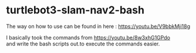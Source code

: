# turtlebot3-slam-nav2-bash
The way on how to use can be found in here : https://youtu.be/V9bbkMji18g

I basically took the commands from https://youtu.be/8w3xhG1GPdo \
and write the bash scripts out.to execute the commands easier.
